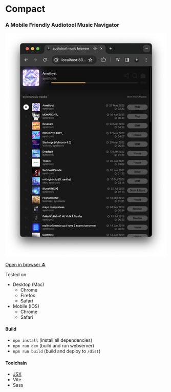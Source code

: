 # Compact

### A Mobile Friendly Audiotool Music Navigator

![screenshot.png](screenshot.png)

[Open in browser ⏏︎](https://andremichelle.io/compact)

Tested on

* Desktop (Mac)
    * Chrome
    * Firefox
    * Safari
* Mobile (IOS)
    * Chrome
    * Safari

#### Build

* `npm install` (install all dependencies)
* `npm run dev` (build and run webserver)
* `npm run build` (build and deploy to `/dist`)

#### Toolchain

* [JSX](https://github.com/andremichelle/jsx/)
* Vite
* Sass